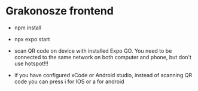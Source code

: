 # Grakonosze frontend

- npm install

- npx expo start

- scan QR code on device with installed Expo GO. You need to be connected to the same network on both computer and phone, but don't use hotspot!!!

- if you have configured xCode or Android studio, instead of scanning QR code you can press i for IOS or a for android
